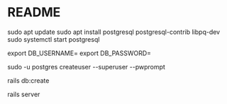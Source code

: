 # README


sudo apt update
sudo apt install postgresql postgresql-contrib libpq-dev
sudo systemctl start postgresql



export DB_USERNAME=<euer wsl username>
export DB_PASSWORD=<beliebiges passwort>

sudo -u postgres createuser <euer wsl username> --superuser --pwprompt

rails db:create

rails server
